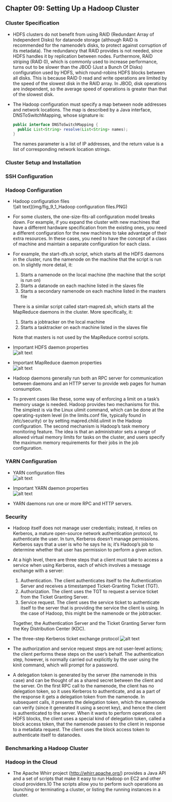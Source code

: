 ## Chapter 09: Setting Up a Hadoop Cluster

### Cluster Specification

- HDFS clusters do not benefit from using RAID (Redundant Array of Independent Disks) for datanode storage (although RAID is recommended for the namenode’s disks, to protect against corruption of its metadata). The redundancy that RAID provides is not needed, since HDFS handles it by replication between nodes. Furthermore, RAID striping (RAID 0), which is commonly used to increase performance, turns out to be slower than the JBOD (Just a Bunch Of Disks) configuration used by HDFS, which round-robins HDFS blocks between all disks. This is because RAID 0 read and write operations are limited by the speed of the slowest disk in the RAID array. In JBOD, disk operations are independent, so the average speed of operations is greater than that of the slowest disk.

- The Hadoop configuration must specify a map between node addresses and network locations. The map is described by a Java interface, DNSToSwitchMapping, whose signature is:
  ```java
  public interface DNSToSwitchMapping {
    public List<String> resolve(List<String> names);
  }
  ```
	The names parameter is a list of IP addresses, and the return value is a list of corresponding network location strings.

### Cluster Setup and Installation

### SSH Configuration

### Hadoop Configuration

- Hadoop configuration files  
![alt text](img/fig_9_1_Hadoop configuration files.PNG)  

- For some clusters, the one-size-fits-all configuration model breaks down. For example, if you expand the cluster with new machines that have a different hardware specification from the existing ones, you need a different configuration for the new machines to take advantage of their extra resources. In these cases, you need to have the concept of a class of machine and maintain a separate configuration for each class.

- For example, the start-dfs.sh script, which starts all the HDFS daemons in the cluster, runs the namenode on the machine that the script is run on. In slightly more detail, it:
	1. Starts a namenode on the local machine (the machine that the script is run on)
	2. Starts a datanode on each machine listed in the slaves file
	3. Starts a secondary namenode on each machine listed in the masters file

	There is a similar script called start-mapred.sh, which starts all the MapReduce daemons in the cluster. More specifically, it:
	1. Starts a jobtracker on the local machine
	2. Starts a tasktracker on each machine listed in the slaves file

	Note that masters is not used by the MapReduce control scripts.

- Important HDFS daemon properties  
![alt text](img/fig_9_2_Important_HDFS_daemon_properties.PNG)  

- Important MapReduce daemon properties  
![alt text](img/fig_9_3_Important_MapReduce_daemon_properties.PNG)  

- Hadoop daemons generally run both an RPC server for communication between daemons and an HTTP server to provide web pages for human consumption.

- To prevent cases like these, some way of enforcing a limit on a task’s memory usage is needed. Hadoop provides two mechanisms for this. The simplest is via the Linux ulimit command, which can be done at the operating-system level (in the limits.conf file, typically found in /etc/security) or by setting mapred.child.ulimit in the Hadoop configuration. The second mechanism is Hadoop’s task memory monitoring feature. The idea is that an administrator sets a range of allowed virtual memory limits for tasks on the cluster, and users specify the maximum memory requirements for their jobs in the job configuration.

### YARN Configuration

- YARN configuration files  
![alt text](img/fig_9_4_YARN_configuration_files.PNG)  

- Important YARN daemon properties  
![alt text](img/fig_9_5_Important_YARN_daemon_properties.PNG)  

- YARN daemons run one or more RPC and HTTP servers.

### Security

- Hadoop itself does not manage user credentials; instead, it relies on Kerberos, a mature open-source network authentication protocol, to authenticate the user. In turn, Kerberos doesn’t manage permissions. Kerberos says that a user is who he says he is; it’s Hadoop’s job to determine whether that user has permission to perform a given action.

- At a high level, there are three steps that a client must take to access a service when using Kerberos, each of which involves a message exchange with a server:
	1. Authentication. The client authenticates itself to the Authentication Server and receives a timestamped Ticket-Granting Ticket (TGT).
	2. Authorization. The client uses the TGT to request a service ticket from the Ticket Granting Server.
	3. Service request. The client uses the service ticket to authenticate itself to the server that is providing the service the client is using. In the case of Hadoop, this might be the namenode or the jobtracker.
	
	Together, the Authentication Server and the Ticket Granting Server form the Key Distribution Center (KDC).

- The three-step Kerberos ticket exchange protocol
![alt text](img/fig_9_6_The_three_step_Kerberos_ticket_exchange_protocol.PNG)  

- The authorization and service request steps are not user-level actions; the client performs these steps on the user’s behalf. The authentication step, however, is normally carried out explicitly by the user using the kinit command, which will prompt for a password.

- A delegation token is generated by the server (the namenode in this case) and can be thought of as a shared secret between the client and the server. On the first RPC call to the namenode, the client has no delegation token, so it uses Kerberos to authenticate, and as a part of the response it gets a delegation token from the namenode. In subsequent calls, it presents the delegation token, which the namenode can verify (since it generated it using a secret key), and hence the client is authenticated to the server. When it wants to perform operations on HDFS blocks, the client uses a special kind of delegation token, called a block access token, that the namenode passes to the client in response to a metadata request. The client uses the block access token to authenticate itself to datanodes.

### Benchmarking a Hadoop Cluster

### Hadoop in the Cloud

- The Apache Whirr project (http://whirr.apache.org/) provides a Java API and a set of scripts that make it easy to run Hadoop on EC2 and other cloud providers.10 The scripts allow you to perform such operations as launching or terminating a cluster, or listing the running instances in a cluster.